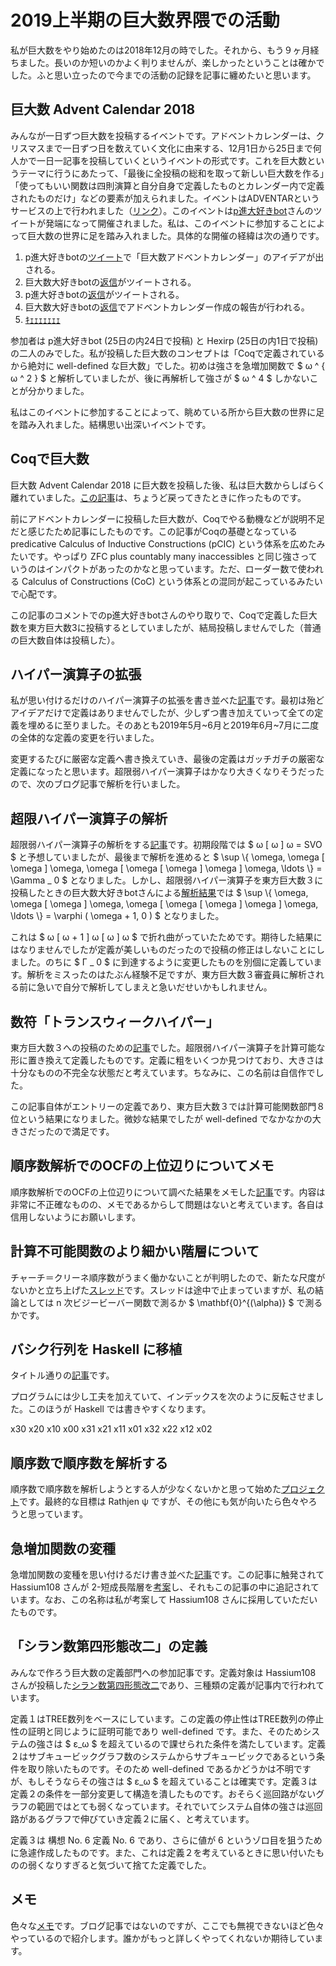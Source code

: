 # 2019上半期の巨大数界隈での活動

私が巨大数をやり始めたのは2018年12月の時でした。それから、もう９ヶ月経ちました。長いのか短いのかよく判りませんが、楽しかったということは確かでした。ふと思い立ったので今までの活動の記録を記事に纏めたいと思います。

## 巨大数 Advent Calendar 2018

みんなが一日ずつ巨大数を投稿するイベントです。アドベントカレンダーは、クリスマスまで一日ずつ日を数えていく文化に由来する、12月1日から25日まで何人かで一日一記事を投稿していくというイベントの形式です。これを巨大数というテーマに行うにあたって、「最後に全投稿の総和を取って新しい巨大数を作る」「使ってもいい関数は四則演算と自分自身で定義したものとカレンダー内で定義されたものだけ」などの要素が加えられました。イベントはADVENTARというサービスの上で行われました（[リンク](https://adventar.org/calendars/3314)）。このイベントは[p進大好きbot](https://twitter.com/non_archimedean)さんのツイートが発端になって開催されました。私は、このイベントに参加することによって巨大数の世界に足を踏み入れました。具体的な開催の経緯は次の通りです。

1. p進大好きbotの[ツイート](https://twitter.com/non_archimedean/status/1060365003297972224)で「巨大数アドベントカレンダー」のアイデアが出される。
1. 巨大数大好きbotの[返信](https://twitter.com/GoogologyBot/status/1060375254814478342)がツイートされる。
1. p進大好きbotの[返信](https://twitter.com/non_archimedean/status/1060385460059402240)がツイートされる。
1. 巨大数大好きbotの[返信](https://twitter.com/GoogologyBot/status/1060386621613199360)でアドベントカレンダー作成の報告が行われる。
1. [ｷｪｪｪｪｪｪｪ](https://twitter.com/non_archimedean/status/1060412474481008642)

参加者は p進大好きbot (25日の内24日で投稿) と Hexirp (25日の内1日で投稿) の二人のみでした。私が投稿した巨大数のコンセプトは「Coqで定義されているから絶対に well-defined な巨大数」でした。初めは強さを急増加関数で $ ω ^ { ω ^ 2 } $ と解析していましたが、後に再解析して強さが $ ω ^ 4 $ しかないことが分かりました。

私はこのイベントに参加することによって、眺めている所から巨大数の世界に足を踏み入れました。結構思い出深いイベントです。

## Coqで巨大数

巨大数 Advent Calendar 2018 に巨大数を投稿した後、私は巨大数からしばらく離れていました。[この記事](https://googology.wikia.org/ja/wiki/%E3%83%A6%E3%83%BC%E3%82%B6%E3%83%BC%E3%83%96%E3%83%AD%E3%82%B0:Hexirp/Coq%E3%81%A7%E5%B7%A8%E5%A4%A7%E6%95%B0)は、ちょうど戻ってきたときに作ったものです。

前にアドベントカレンダーに投稿した巨大数が、Coqでやる動機などが説明不足だと感じたため記事にしたものです。この記事がCoqの基礎となっている predicative Calculus of Inductive Constructions (pCIC) という体系を広めたみたいです。やっぱり ZFC plus countably many inaccessibles と同じ強さっていうのはインパクトがあったのかなと思っています。ただ、ローダー数で使われる Calculus of Constructions (CoC) という体系との混同が起こっているみたいで心配です。

この記事のコメントでのp進大好きbotさんのやり取りで、Coqで定義した巨大数を東方巨大数3に投稿するとしていましたが、結局投稿しませんでした（普通の巨大数自体は投稿した）。

## ハイパー演算子の拡張

私が思い付けるだけのハイパー演算子の拡張を書き並べた[記事](https://googology.wikia.org/ja/wiki/%E3%83%A6%E3%83%BC%E3%82%B6%E3%83%BC%E3%83%96%E3%83%AD%E3%82%B0:Hexirp/%E3%83%8F%E3%82%A4%E3%83%91%E3%83%BC%E6%BC%94%E7%AE%97%E5%AD%90%E3%81%AE%E6%8B%A1%E5%BC%B5)です。最初は殆どアイデアだけで定義はありませんでしたが、少しずつ書き加えていって全ての定義を埋めるに至りました。そのあとも2019年5月~6月と2019年6月~7月に二度の全体的な定義の変更を行いました。

変更するたびに厳密な定義へ書き換えていき、最後の定義はガッチガチの厳密な定義になったと思います。超限弱ハイパー演算子はかなり大きくなりそうだったので、次のブログ記事で解析を行いました。

## 超限ハイパー演算子の解析

超限弱ハイパー演算子の解析をする[記事](https://googology.wikia.org/ja/wiki/%E3%83%A6%E3%83%BC%E3%82%B6%E3%83%BC%E3%83%96%E3%83%AD%E3%82%B0:Hexirp/%E8%B6%85%E9%99%90%E3%83%8F%E3%82%A4%E3%83%91%E3%83%BC%E6%BC%94%E7%AE%97%E5%AD%90%E3%81%AE%E8%A7%A3%E6%9E%90)です。初期段階では $ ω [ ω ] ω = SVO $ と予想していましたが、最後まで解析を進めると $ \\sup \\{ \\omega, \\omega [ \\omega ] \\omega, \\omega [ \\omega [ \\omega ] \\omega ] \\omega, \\ldots \\} = \\Gamma _ 0 $ となりました。しかし、超限弱ハイパー演算子を東方巨大数３に投稿したときの巨大数大好きbotさんによる[解析結果](https://docs.google.com/spreadsheets/d/13dF_JysGD8shMOTYL3KfsFmcKOMNXp7hyfgjVbQZm6I/edit#gid=206312705)では $ \\sup \\{ \\omega, \\omega [ \\omega ] \\omega, \\omega [ \\omega [ \\omega ] \\omega ] \\omega, \\ldots \\} = \\varphi ( \\omega + 1, 0 ) $ となりました。

これは $ ω [ ω + 1 ] ω [ ω ] ω $ で折れ曲がっていたためです。期待した結果にはなりませんでしたが定義が美しいものだったので投稿の修正はしないことにしました。のちに $ Γ _ 0 $ に到達するように変更したものを別個に定義しています。解析をミスったのはたぶん経験不足ですが、東方巨大数３審査員に解析される前に急いで自分で解析してしまえと急いだせいかもしれません。

## 数符「トランスウィークハイパー」

東方巨大数３への投稿のための[記事](https://googology.wikia.org/ja/wiki/%E3%83%A6%E3%83%BC%E3%82%B6%E3%83%BC%E3%83%96%E3%83%AD%E3%82%B0:Hexirp/%E6%95%B0%E7%AC%A6%E3%80%8C%E3%83%88%E3%83%A9%E3%83%B3%E3%82%B9%E3%82%A6%E3%82%A3%E3%83%BC%E3%82%AF%E3%83%8F%E3%82%A4%E3%83%91%E3%83%BC%E3%80%8D)でした。超限弱ハイパー演算子を計算可能な形に置き換えて定義したものです。定義に粗をいくつか見つけており、大きさは十分なものの不完全な状態だと考えています。ちなみに、この名前は自信作でした。

この記事自体がエントリーの定義であり、東方巨大数３では計算可能関数部門８位という結果になりました。微妙な結果でしたが well-defined でなかなかの大きさだったので満足です。

## 順序数解析でのOCFの上位辺りについてメモ

順序数解析でのOCFの上位辺りについて調べた結果をメモした[記事](https://googology.wikia.org/ja/wiki/%E3%83%A6%E3%83%BC%E3%82%B6%E3%83%BC%E3%83%96%E3%83%AD%E3%82%B0:Hexirp/%E9%A0%86%E5%BA%8F%E6%95%B0%E8%A7%A3%E6%9E%90%E3%81%A7%E3%81%AEOCF%E3%81%AE%E4%B8%8A%E4%BD%8D%E8%BE%BA%E3%82%8A%E3%81%AB%E3%81%A4%E3%81%84%E3%81%A6%E3%83%A1%E3%83%A2)です。内容は非常に不正確なものの、メモであるからして問題はないと考えています。各自は信用しないようにお願いします。

## 計算不可能関数のより細かい階層について

チャーチ＝クリーネ順序数がうまく働かないことが判明したので、新たな尺度がないかと立ち上げた[スレッド](https://googology.wikia.org/ja/wiki/%E3%82%B9%E3%83%AC%E3%83%83%E3%83%89:3876)です。スレッドは途中で止まっていますが、私の結論としては n 次ビジービーバー関数で測るか $ \\mathbf{0}^{(\\alpha)} $ で測るかです。

## バシク行列を Haskell に移植

タイトル通りの[記事](https://googology.wikia.org/ja/wiki/%E3%83%A6%E3%83%BC%E3%82%B6%E3%83%BC%E3%83%96%E3%83%AD%E3%82%B0:Hexirp/%E3%83%90%E3%82%B7%E3%82%AF%E8%A1%8C%E5%88%97%E3%82%92_Haskell_%E3%81%AB%E7%A7%BB%E6%A4%8D)です。

プログラムには少し工夫を加えていて、インデックスを次のように反転させました。このほうが Haskell では書きやすくなります。

  x30 x20 x10 x00
  x31 x21 x11 x01
  x32 x22 x12 x02

## 順序数で順序数を解析する

順序数で順序数を解析しようとする人が少なくないかと思って始めた[プロジェクト](https://googology.wikia.org/ja/wiki/%E3%83%A6%E3%83%BC%E3%82%B6%E3%83%BC%E3%83%96%E3%83%AD%E3%82%B0:Hexirp/%E9%A0%86%E5%BA%8F%E6%95%B0%E3%81%A7%E9%A0%86%E5%BA%8F%E6%95%B0%E3%82%92%E8%A7%A3%E6%9E%90%E3%81%99%E3%82%8B)です。最終的な目標は Rathjen ψ ですが、その他にも気が向いたら色々やろうと思っています。

## 急増加関数の変種

急増加関数の変種を思い付けるだけ書き並べた[記事](https://googology.wikia.org/ja/wiki/%E3%83%A6%E3%83%BC%E3%82%B6%E3%83%BC%E3%83%96%E3%83%AD%E3%82%B0:Hexirp/%E6%80%A5%E5%A2%97%E5%8A%A0%E9%96%A2%E6%95%B0%E3%81%AE%E5%A4%89%E7%A8%AE)です。この記事に触発されて Hassium108 さんが 2-短成長階層を[考案](https://twitter.com/1Hassium/status/1151038370312871936)し、それもこの記事の中に追記されています。なお、この名称は私が考案して Hassium108 さんに採用していただいたものです。

## 「シラン数第四形態改二」の定義

みんなで作ろう巨大数の定義部門への参加記事です。定義対象は Hassium108 さんが投稿した[シラン数第四形態改二](https://twitter.com/1Hassium/status/1152881969652359168)であり、三種類の定義が記事内で行われています。

定義１はTREE数列をベースにしています。この定義の停止性はTREE数列の停止性の証明と同じように証明可能であり well-defined です。また、そのためシステムの強さは $ ε\_ω $ を超えているので課せられた条件を満たしています。定義２はサブキュービックグラフ数のシステムからサブキュービックであるという条件を取り除いたものです。そのため well-defined であるかどうかは不明ですが、もしそうならその強さは $ ε\_ω $ を超えていることは確実です。定義３は定義２の条件を一部分変更して構造を潰したものです。おそらく巡回路がないグラフの範囲ではとても弱くなっています。それでいてシステム自体の強さは巡回路があるグラフで伸びていき定義２に届く、と考えています。

定義３は 構想 No. 6 定義 No. 6 であり、さらに値が 6 というゾロ目を狙うために急遽作成したものです。また、これは定義２を考えているときに思い付いたものの弱くなりすぎると気づいて捨てた定義でした。

## メモ

色々な[メモ](https://googology.wikia.org/ja/wiki/%E3%83%A6%E3%83%BC%E3%82%B6%E3%83%BC:Hexirp/%E3%83%A1%E3%83%A2)です。ブログ記事ではないのですが、ここでも無視できないほど色々やっているので紹介します。誰かがもっと詳しくやってくれないか期待しています。
